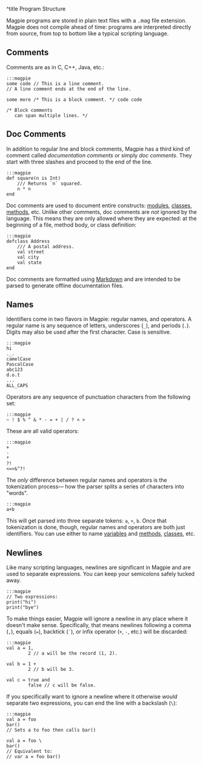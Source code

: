 ^title Program Structure

Magpie programs are stored in plain text files with a <tt>.mag</tt> file extension. Magpie does not compile ahead of time: programs are interpreted directly from source, from top to bottom like a typical scripting language.

## Comments

Comments are as in C, C++, Java, etc.:

    :::magpie
    some code // This is a line comment.
    // A line comment ends at the end of the line.

    some more /* This is a block comment. */ code code

    /* Block comments
       can span multiple lines. */

## Doc Comments

In addition to regular line and block comments, Magpie has a third kind of comment called *documentation comments* or simply *doc comments*. They start with three slashes and proceed to the end of the line.

    :::magpie
    def square(n is Int)
        /// Returns `n` squared.
        n * n
    end

Doc comments are used to document entire constructs: [modules](modules.html), [classes](classes.html), [methods](multimethods.html), etc. Unlike other comments, doc comments are *not* ignored by the language. This means they are only allowed where they are expected: at the beginning of a file, method body, or class definition:

    :::magpie
    defclass Address
        /// A postal address.
        val street
        val city
        val state
    end

Doc comments are formatted using [Markdown](http://daringfireball.net/projects/markdown/) and are intended to be parsed to generate offline documentation files.

## Names

Identifiers come in two flavors in Magpie: regular names, and operators. A regular name is any sequence of letters, underscores (`_`), and periods (`.`). Digits may also be used after the first character. Case is sensitive.

    :::magpie
    hi
    ._.
    camelCase
    PascalCase
    abc123
    d.o.t
    ...
    ALL_CAPS

Operators are any sequence of punctuation characters from the following set:

    :::magpie
    ~ ! $ % ^ & * - = + | / ? < >

These are all valid operators:

    :::magpie
    +
    -
    *
    ?!
    <=>&^?!

The *only* difference between regular names and operators is the tokenization process&mdash; how the parser splits a series of characters into "words".

    :::magpie
    a+b

This will get parsed into three separate tokens: `a`, `+`, `b`. Once that tokenization is done, though, regular names and operators are both just identifiers. You can use either to name [variables](variables.html) and [methods](multimethods.html), [classes](classes.html), etc.

## Newlines

Like many scripting languages, newlines are significant in Magpie and are used to separate expressions. You can keep your semicolons safely tucked away.

    :::magpie
    // Two expressions:
    print("hi")
    print("bye")

To make things easier, Magpie will ignore a newline in any place where it
doesn't make sense. Specifically, that means newlines following a comma (`,`), equals (`=`), backtick (<code>\`</code>), or infix operator (`+`, `-`, etc.) will be discarded:

    :::magpie
    val a = 1,
            2 // a will be the record (1, 2).

    val b = 1 +
            2 // b will be 3.

    val c = true and
            false // c will be false.

If you specifically want to ignore a newline where it otherwise *would* separate two expressions, you can end the line with a backslash (`\`):

    :::magpie
    val a = foo
    bar()
    // Sets a to foo then calls bar()

    val a = foo \
    bar()
    // Equivalent to:
    // var a = foo bar()
